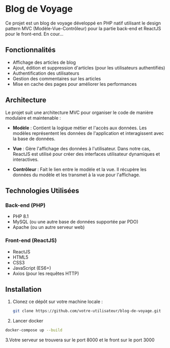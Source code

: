 # Blog de Voyage

Ce projet est un blog de voyage développé en PHP natif utilisant le design pattern MVC (Modèle-Vue-Contrôleur) pour la partie back-end et ReactJS pour le front-end.
En cour...
## Fonctionnalités

- Affichage des articles de blog
- Ajout, édition et suppression d'articles (pour les utilisateurs authentifiés)
- Authentification des utilisateurs
- Gestion des commentaires sur les articles
- Mise en cache des pages pour améliorer les performances

## Architecture

Le projet suit une architecture MVC pour organiser le code de manière modulaire et maintenable :

- **Modèle** : Contient la logique métier et l'accès aux données. Les modèles représentent les données de l'application et interagissent avec la base de données.

- **Vue** : Gère l'affichage des données à l'utilisateur. Dans notre cas, ReactJS est utilisé pour créer des interfaces utilisateur dynamiques et interactives.

- **Contrôleur** : Fait le lien entre le modèle et la vue. Il récupère les données du modèle et les transmet à la vue pour l'affichage.

## Technologies Utilisées

### Back-end (PHP)

- PHP 8.1
- MySQL (ou une autre base de données supportée par PDO)
- Apache (ou un autre serveur web)

### Front-end (ReactJS)

- ReactJS
- HTML5
- CSS3
- JavaScript (ES6+)
- Axios (pour les requêtes HTTP)

## Installation

1. Clonez ce dépôt sur votre machine locale :

   ```bash
   git clone https://github.com/votre-utilisateur/blog-de-voyage.git
   ```

2. Lancer docker
 ```bash
docker-compose up --build
```
3.Votre serveur se trouvera sur le port 8000 et le front sur le port 3000
